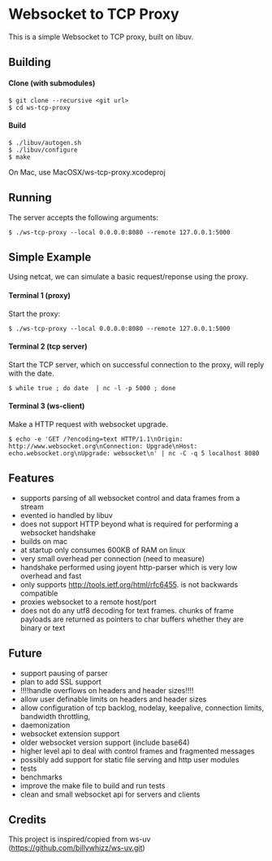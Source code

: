 Websocket to TCP Proxy
====

This is a simple Websocket to TCP proxy, built on libuv.

Building
-----

#### Clone (with submodules)

    $ git clone --recursive <git url>
    $ cd ws-tcp-proxy

#### Build

    $ ./libuv/autogen.sh
    $ ./libuv/configure
    $ make

On Mac, use MacOSX/ws-tcp-proxy.xcodeproj

Running
-----

The server accepts the following arguments:

    $ ./ws-tcp-proxy --local 0.0.0.0:8080 --remote 127.0.0.1:5000

## Simple Example
Using netcat, we can simulate a basic request/reponse using the proxy.

#### Terminal 1 (proxy)
Start the proxy:

    $ ./ws-tcp-proxy --local 0.0.0.0:8080 --remote 127.0.0.1:5000

#### Terminal 2 (tcp server)
Start the TCP server, which on successful connection to the proxy, will reply with the date.

    $ while true ; do date  | nc -l -p 5000 ; done

#### Terminal 3 (ws-client)
Make a HTTP request with websocket upgrade.

    $ echo -e 'GET /?encoding=text HTTP/1.1\nOrigin: http://www.websocket.org\nConnection: Upgrade\nHost: echo.websocket.org\nUpgrade: websocket\n' | nc -C -q 5 localhost 8080


Features
-----

  * supports parsing of all websocket control and data frames from a stream
  * evented io handled by libuv
  * does not support HTTP beyond what is required for performing a websocket
    handshake
  * builds on mac
  * at startup only consumes 600KB of RAM on linux
  * very small overhead per connection (need to measure)
  * handshake performed using joyent http-parser which is very low overhead
    and fast
  * only supports http://tools.ietf.org/html/rfc6455. is not backwards 
    compatible
  * proxies websocket to a remote host/port
  * does not do any utf8 decoding for text frames. chunks of frame payloads
    are returned as pointers to char buffers whether they are binary or text
  
Future
-----

  * support pausing of parser
  * plan to add SSL support
  * !!!!handle overflows on headers and header sizes!!!!
  * allow user definable limits on headers and header sizes
  * allow configuration of tcp backlog, nodelay, keepalive, connection
    limits, bandwidth throttling, 
  * daemonization
  * websocket extension support
  * older websocket version support (include base64)
  * higher level api to deal with control frames and fragmented messages
  * possibly add support for static file serving and http 
    user modules
  * tests
  * benchmarks
  * improve the make file to build and run tests
  * clean and small websocket api for servers and clients
  

Credits
-----

This project is inspired/copied from ws-uv (https://github.com/billywhizz/ws-uv.git)
